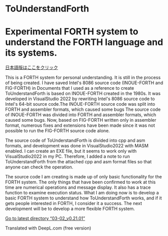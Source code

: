 # ToUnderstandForth  
# Experimental FORTH system to understand the FORTH language and its systems.  
  
[ 日本語版はここをクリック](README.md)   
  
This is a FORTH system for personal understanding. It is still in the process of being created.
I have saved Intel's 8086 source code (INOUE-FORTH and FIG-FORTH) in Documents that I used as a reference to create ToUnderstandForth is based on INOUE-FORTH created in the 1980s. It was developed in VisualStudio 2022 by rewriting Intel's 8086 source code to Intel's 64-bit source code.The INOUE-FORTH source code was split into FORTH and assembler formats, which caused some bugs The source code of INOUE-FORTH was divided into FORTH and assembler formats, which caused some bugs. Now, based on FIG-FORTH written only in assembler format, numerous fixes and extensions have been made since it was not possible to run the FIG-FORTH source code alone.

The source code of ToUnderstandForth is divided into cpp and asm formats, and development was done in VisualStudio2022 with MASM enabled. I can create an EXE file, but it seems to work only with VisualStudio2022 in my PC. Therefore, I added a note to run ToUnderstandForth from the attached cpp and asm format files so that anyone can check the operation.

The source code I am creating is made up of only basic functionality for the FORTH system. The only things that have been confirmed to work at this time are numerical operations and message display. It also has a trace function to examine execution status.
What I am doing now is to develop a basic FORTH system to understand how ToUnderstandForth works, and if it gets people interested in FORTH, I consider it a success. The next development will be to develop a more flexible FORTH system.  
    
[Go to latest directory “03-02_v0.21.01”](./ENG/Documents/03-02_v0.21.01_ENG/README.md)  
  
Translated with DeepL.com (free version)

